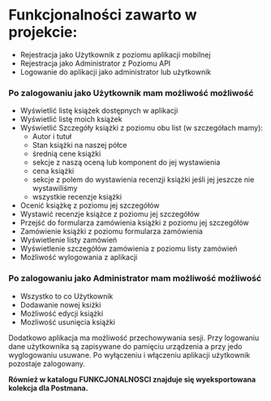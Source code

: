 # Funkcjonalności zawarto w projekcie:

- Rejestracja jako Użytkownik z poziomu aplikacji mobilnej
- Rejestracja jako Administrator z Poziomu API
- Logowanie do aplikacji jako administrator lub użytkownik

### Po zalogowaniu jako Użytkownik mam możliwość możliwość

- Wyświetlić listę książek dostępnych w aplikacji
- Wyświetlić listę moich książek
- Wyświetlić Szczegóły książki z poziomu obu list (w szczegółach mamy):
  - Autor i tutuł
  - Stan książki na naszej półce
  - średnią cene książki
  - sekcje z naszą oceną lub komponent do jej wystawienia
  - cena książki
  - sekcje z polem do wystawienia recenzji książki jeśli jej jeszcze nie wystawiliśmy
  - wszystkie recenzje książki
- Ocenić książkę z poziomu jej szczegółów
- Wystawić recenzje książce z poziomu jej szczegółów
- Przejść do formularza zamówienia książki z poziomu jej szczegółów
- Zamówienie książki z poziomu formularza zamówienia
- Wyświetlenie listy zamówień
- Wyświetlenie szczegółów zamówienia z poziomu listy zamówień
- Możliwość wylogowania z aplikacji

### Po zalogowaniu jako Administrator mam możliwość możliwość

- Wszystko to co Użytkownik
- Dodawanie nowej ksiżki
- Możliwość edycji książki
- Mozliwość usunięcia książki

Dodatkowo aplikacja ma możliwość przechowywania sesji. Przy logowaniu dane użytkownika są zapisywane do pamięciu urządzenia a przy jedo wyglogowaniu usuwane. Po wyłączeniu i włączeniu aplikacji użytkownik pozostaje zalogowany.

**Również w katalogu FUNKCJONALNOSCI znajduje się wyeksportowana kolekcja dla Postmana.**
